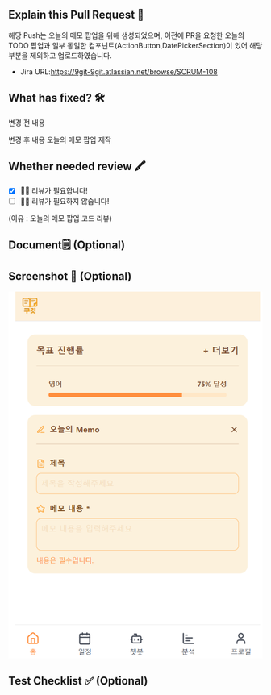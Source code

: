 ## Explain this Pull Request 🙏

해당 Push는 오늘의 메모 팝업을 위해 생성되었으며,
이전에 PR을 요청한 오늘의 TODO 팝업과 일부 동일한 컴포넌트(ActionButton,DatePickerSection)이 있어
해당 부분을 제외하고 업로드하였습니다.

- Jira URL:https://9git-9git.atlassian.net/browse/SCRUM-108

## What has fixed? 🛠

변경 전 내용

변경 후 내용
오늘의 메모 팝업 제작

## Whether needed review 🖍

<!-- 마크다운의 빈 체크박스 문법은 [ ] / 채워진 체크박스 문법은 [x] 입니다. -->

- [x] 🙋🏻 리뷰가 필요합니다!
- [ ] 🙅🏻 리뷰가 필요하지 않습니다!

(이유 : 오늘의 메모 팝업 코드 리뷰)

## Document🗒️ (Optional)

## Screenshot 📸 (Optional)

![alt text](image.png)

## Test Checklist ✅ (Optional)

<!-- 마크다운의 빈 체크박스 문법은 [ ] / 채워진 체크박스 문법은 [x] 입니다. -->
